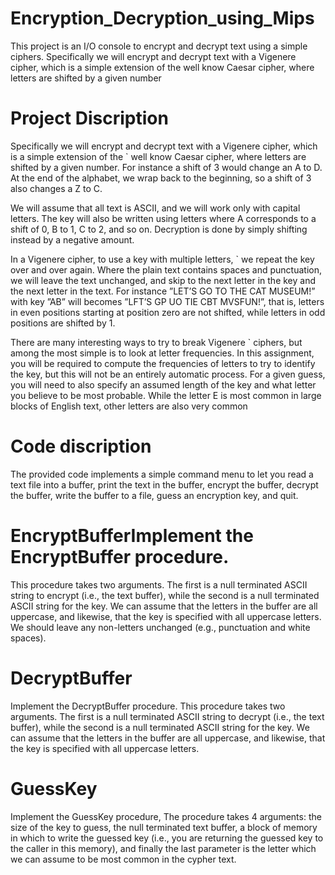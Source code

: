 # Encryption_Decryption_using_Mips
This project is an I/O console to encrypt and decrypt text using a simple ciphers. Specifically we will encrypt and decrypt text with a Vigenere cipher, which is a simple extension of the well know Caesar cipher, where letters are shifted by a given number

# Project Discription

Specifically we will encrypt and decrypt text with a Vigenere cipher, which is a simple extension of the `
well know Caesar cipher, where letters are shifted by a given number. For instance a shift of 3 would
change an A to D. At the end of the alphabet, we wrap back to the beginning, so a shift of 3 also changes
a Z to C.

We will assume that all text is ASCII, and we will work only with capital letters. The key will also be
written using letters where A corresponds to a shift of 0, B to 1, C to 2, and so on. Decryption is done by
simply shifting instead by a negative amount.

In a Vigenere cipher, to use a key with multiple letters, `
we repeat the key over and over again. Where the plain
text contains spaces and punctuation, we will leave the text
unchanged, and skip to the next letter in the key and the
next letter in the text. For instance ”LET’S GO TO THE CAT
MUSEUM!” with key ”AB” will becomes ”LFT’S GP UO TIE
CBT MVSFUN!”, that is, letters in even positions starting at
position zero are not shifted, while letters in odd positions
are shifted by 1.

There are many interesting ways to try to break Vigenere `
ciphers, but among the most simple is to look at letter
frequencies. In this assignment, you will be required to
compute the frequencies of letters to try to identify the key,
but this will not be an entirely automatic process. For a given
guess, you will need to also specify an assumed length of the key and what letter you believe to be most
probable. While the letter E is most common in large blocks of English text, other letters are also very
common

# Code discription
The provided code implements a simple command menu to let you read a text file into a buffer, print
the text in the buffer, encrypt the buffer, decrypt the buffer, write the buffer to a file, guess an encryption
key, and quit.
# EncryptBufferImplement the EncryptBuffer procedure.

This procedure takes two arguments. The first is a null terminated
ASCII string to encrypt (i.e., the text buffer), while the second is a null terminated ASCII string for the
key. We can assume that the letters in the buffer are all uppercase, and likewise, that the key is specified
with all uppercase letters. We should leave any non-letters unchanged (e.g., punctuation and white
spaces).
# DecryptBuffer
Implement the DecryptBuffer procedure. This procedure takes two arguments. The first is a null terminated
ASCII string to decrypt (i.e., the text buffer), while the second is a null terminated ASCII string for the
key. We can assume that the letters in the buffer are all uppercase, and likewise, that the key is specified
with all uppercase letters. 
# GuessKey
Implement the GuessKey procedure, The procedure takes 4 arguments: the size of the key to guess, the null
terminated text buffer, a block of memory in which to write the guessed key (i.e., you are returning the
guessed key to the caller in this memory), and finally the last parameter is the letter which we can assume
to be most common in the cypher text.
